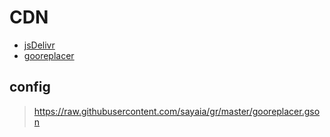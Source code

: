 # CDN
- [jsDelivr](https://www.jsdelivr.com/)
- [gooreplacer](https://github.com/jiacai2050/gooreplacer)

## config
> https://raw.githubusercontent.com/sayaia/gr/master/gooreplacer.gson
